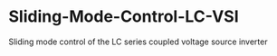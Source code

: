 # Sliding-Mode-Control-LC-VSI
Sliding mode control of the LC series coupled voltage source inverter
